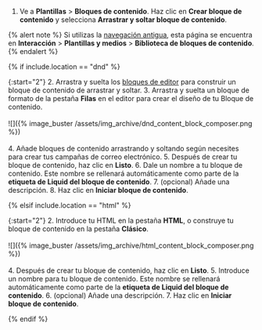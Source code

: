1. Ve a **Plantillas** > **Bloques de contenido**. Haz clic en <i class="fas fa-plus"></i> **Crear bloque de contenido** y selecciona **Arrastrar y soltar bloque de contenido**.

{% alert note %}
Si utilizas la [navegación antigua]({{site.baseurl}}/navigation), esta página se encuentra en **Interacción** > **Plantillas y medios** > **Biblioteca de bloques de contenido**.
{% endalert %}

{% if include.location == "dnd" %}

{:start="2"}
2\. Arrastra y suelta los [bloques de editor]({{site.baseurl}}/user_guide/message_building_by_channel/email/drag_and_drop/dnd_editor_blocks/) para construir un bloque de contenido de arrastrar y soltar.
3\. Arrastra y suelta un bloque de formato de la pestaña **Filas** en el editor para crear el diseño de tu Bloque de contenido. <br><br> ![]({% image_buster /assets/img_archive/dnd_content_block_composer.png %})<br><br>
4\. Añade bloques de contenido arrastrando y soltando según necesites para crear tus campañas de correo electrónico.
5\. Después de crear tu bloque de contenido, haz clic en **Listo**.
6\. Dale un nombre a tu bloque de contenido. Este nombre se rellenará automáticamente como parte de la **etiqueta de Liquid del bloque de contenido**.
7\. (opcional) Añade una descripción.
8\. Haz clic en **Iniciar bloque de contenido**.

{% elsif include.location == "html" %}

{:start="2"}
2\. Introduce tu HTML en la pestaña **HTML**, o construye tu bloque de contenido en la pestaña **Clásico**. <br><br> ![]({% image_buster /assets/img_archive/html_content_block_composer.png %})<br><br>
4\. Después de crear tu bloque de contenido, haz clic en **Listo**.
5\. Introduce un nombre para tu bloque de contenido. Este nombre se rellenará automáticamente como parte de la **etiqueta de Liquid del bloque de contenido**.
6\. (opcional) Añade una descripción.
7\. Haz clic en **Iniciar bloque de contenido**.

{% endif %}